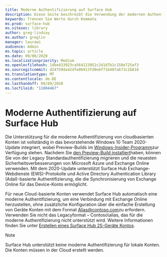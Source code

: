 ```yaml
---
title: Moderne Authentifizierung auf Surface Hub
description: Diese Seite beschreibt die Verwendung der modernen Authentifizierung auf Surface Hub im Gegensatz zur Legacy Standardauthentifizierung.
keywords: Trennen Sie Werte durch Kommata
ms.prod: surface-hub
ms.sitesec: library
author: greg-lindsay
ms.author: greglin
manager: laurawi
audience: Admin
ms.topic: article
ms.date: 09/08/2020
ms.localizationpriority: Medium
ms.openlocfilehash: 14be433923ca564123952c2d1d7b1c158e725af3
ms.sourcegitcommit: d24759da42dfe0b913fd9ebf716407a673c2b818
ms.translationtype: MT
ms.contentlocale: de-DE
ms.lasthandoff: 09/09/2020
ms.locfileid: "11004467"
---
```

# Moderne Authentifizierung auf Surface Hub

Die Unterstützung für die moderne Authentifizierung von cloudbasierten Konten ist vollständig in das bevorstehende Windows 10 Team 2020-Update integriert, wobei Preview-Builds im [Windows-Insider-Programm](https://insider.windows.com/)zur Verfügung stehen. Nachdem Sie [den Preview-Build installiert](surface-hub-install-2020preview.md)haben, können Sie von der Legacy Standardauthentifizierung migrieren und die neuesten Sicherheitsverbesserungen von Microsoft Azure und Exchange Online verwenden. Mit dem 2020-Update unterstützt Surface Hub Exchange-Webdienste (EWS)-Protokolle und Active Directory Authentication Library (Adal)-basierte Authentifizierung, die die Synchronisierung von Exchange Online für das Device-Konto ermöglicht.

Für neue Cloud-basierte Konten verwendet Surface Hub automatisch eine moderne Authentifizierung, um eine Verbindung mit Exchange Online herzustellen, ohne zusätzliche Konfiguration über die einfache Erstellung von Geräte Konten mit dem Format [Alias@contoso.com](mailto:alias@contoso.com)zu erfordern. Verwenden Sie nicht das Legacyformat – Contoso\alias, das für die moderne Authentifizierung nicht unterstützt wird. Weitere Informationen finden Sie unter [Erstellen eines Surface Hub 2S-Geräte Kontos](https://docs.microsoft.com/surface-hub/surface-hub-2s-account).

> [!NOTE]
> Surface Hub unterstützt keine moderne Authentifizierung für lokale Konten. Die Konten müssen in der Cloud erstellt werden.

